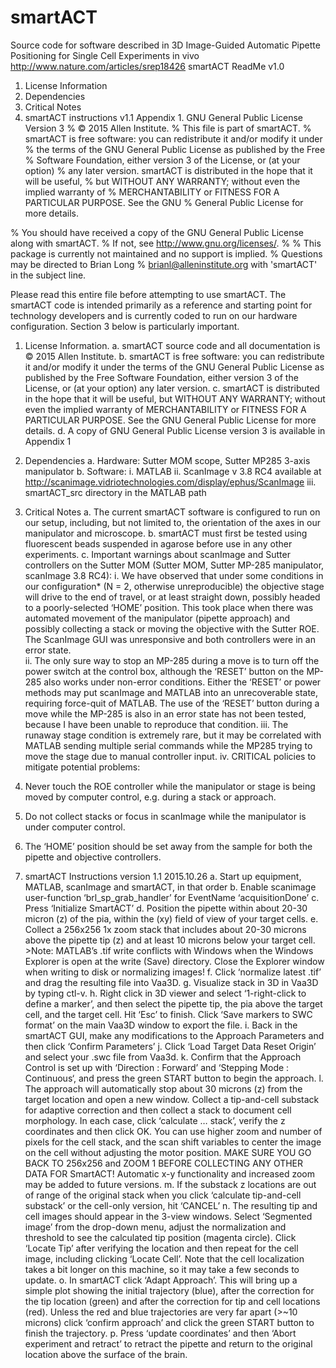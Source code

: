 # smartACT
Source code for software described in 3D Image-Guided Automatic Pipette Positioning for Single Cell Experiments in vivo http://www.nature.com/articles/srep18426
smartACT ReadMe v1.0
1. License Information
2. Dependencies
3. Critical Notes
4. smartACT instructions v1.1
Appendix 1. GNU General Public License Version 3
% © 2015 Allen Institute.
% This file is part of smartACT.
% smartACT is free software: you can redistribute it and/or modify it under 
% the terms of the GNU General Public License as published by the Free 
% Software Foundation, either version 3 of the License, or (at your option)
% any later version. smartACT is distributed in the hope that it will be useful,
% but WITHOUT ANY WARRANTY; without even the implied warranty of 
% MERCHANTABILITY or FITNESS FOR A PARTICULAR PURPOSE.  See the GNU 
% General Public License for more details.
 
% You should have received a copy of the GNU General Public License along with smartACT.
% If not, see <http://www.gnu.org/licenses/>.
% 
% This package is currently not maintained and no support is implied. 
% Questions may be directed to Brian Long
% <brianl@alleninstitute.org> with 'smartACT' in the subject line. 

Please read this entire file before attempting to use smartACT. The smartACT code is intended primarily as a reference and starting point for technology developers and is currently coded to run on our hardware configuration. Section 3 below is particularly important. 


1. License Information.
a. smartACT source code and all documentation is © 2015 Allen Institute.
b. smartACT is free software: you can redistribute it and/or modify it under the terms of the GNU General Public License as published by the Free Software Foundation, either version 3 of the License, or (at your option) any later version.
c. smartACT is distributed in the hope that it will be useful, but WITHOUT ANY WARRANTY; without even the implied warranty of MERCHANTABILITY or FITNESS FOR A PARTICULAR PURPOSE.  See the GNU General Public License for more details.
d. A copy of GNU General Public License version 3 is available in Appendix 1
2. Dependencies
a. Hardware: Sutter MOM scope, Sutter MP285 3-axis manipulator
b. Software: 
i. MATLAB 
ii. ScanImage v 3.8 RC4  available at  http://scanimage.vidriotechnologies.com/display/ephus/ScanImage
iii. smartACT_src directory in the MATLAB path
3. Critical Notes
a. The current smartACT software is configured to run on our setup, including, but not limited to, the orientation of the axes in our manipulator and microscope. 
b. smartACT must first be tested using fluorescent beads suspended in agarose before use in any other experiments.
c. Important warnings about scanImage and Sutter controllers on the Sutter MOM (Sutter MOM, Sutter MP-285 manipulator, scanImage 3.8 RC4):
i. We have observed that under some conditions in our configuration* (N = 2, otherwise unreproducible) the objective stage will drive to the end of travel, or at least straight down, possibly headed to a poorly-selected ‘HOME’ position. This took place when there was automated movement of the manipulator (pipette approach) and possibly collecting a stack or moving the objective with the Sutter ROE. The ScanImage GUI was unresponsive and both controllers were in an error state.  
ii. The only sure way to stop an MP-285 during a move is to turn off the power switch at the control box, although the ‘RESET’ button on the MP-285 also works under non-error conditions. Either the ‘RESET’ or power methods may put scanImage and MATLAB into an unrecoverable state, requiring force-quit of MATLAB.  The use of the ‘RESET’ button during a move while the MP-285 is also in an error state has not been tested, because I have been unable to reproduce that condition.
iii. The runaway stage condition is extremely rare, but it may be correlated with MATLAB sending multiple serial commands while the MP285 trying to move the stage due to manual controller input.
iv. CRITICAL policies to mitigate potential problems:
1. Never touch the ROE controller while the manipulator or stage is being moved by computer control, e.g. during a stack or approach.
2. Do not collect stacks or focus in scanImage while the manipulator is under computer control.
3. The ‘HOME’ position should be set away from the sample for both the pipette and objective controllers.


4. smartACT Instructions  version 1.1  2015.10.26
a. Start up equipment, MATLAB, scanImage and smartACT, in that order
b. Enable scanimage user-function ‘brl_sp_grab_handler’ for EventName ‘acquisitionDone’
c. Press ‘Initialize SmartACT’ 
d. Position the pipette within about 20-30 micron (z) of the pia, within the (xy) field of view of your target cells.
e. Collect a 256x256 1x zoom stack that includes about 20-30 microns above the pipette tip (z) and at least 10 microns below your target cell. >Note: MATLAB’s .tif write conflicts with Windows when the Windows Explorer is open at the write (Save) directory.  Close the Explorer window when writing to disk or normalizing images!
f. Click ‘normalize latest .tif’ and drag the resulting file into Vaa3D. 
g. Visualize stack in 3D in Vaa3D by typing ctl-v.
h. Right click in 3D viewer and select ‘1-right-click to define a marker’, and then select the pipette tip, the pia above the target cell, and the target cell.  Hit ‘Esc’ to finish. Click ‘Save markers to SWC format’ on the main Vaa3D window to export the file.
i. Back in the smartACT GUI, make any modifications to the Approach Parameters and then click ‘Confirm Parameters’
j. Click  ‘Load Target Data Reset Origin’ and select your .swc file from Vaa3d. 
k. Confirm that the Approach Control is set up with ‘Direction : Forward’ and ‘Stepping Mode : Continuous‘, and press the green START button to begin the approach.
l. The approach will automatically stop about 30 microns (z) from the target location and open a new window.  Collect a tip-and-cell substack for adaptive correction and then collect a stack to document cell morphology. In each case, click ‘calculate … stack’, verify the z coordinates and then click OK.  You can use higher zoom and number of pixels for the cell stack, and the scan shift variables to center the image on the cell without adjusting the motor position. MAKE SURE YOU GO BACK TO 256x256 and ZOOM 1 BEFORE COLLECTING ANY OTHER DATA FOR SmartACT!    Automatic x-y functionality and increased zoom may be added to future versions.
m. If the substack z locations are out of range of the original stack when you click ‘calculate tip-and-cell substack’ or the cell-only version, hit ‘CANCEL’ 
n. The resulting tip and cell images should appear in the 3-view windows.  Select ‘Segmented image’ from the drop-down menu, adjust the normalization and threshold to see the calculated tip position (magenta circle). Click ‘Locate Tip’ after verifying the location and then repeat for the cell image, including clicking ‘Locate Cell’.  Note that the cell localization takes a bit longer on this machine, so it may take a few seconds to update.
o. In smartACT click ‘Adapt Approach’.  This will bring up a simple plot showing the initial trajectory (blue), after the correction for the tip location (green) and after the correction for tip and cell locations (red). Unless the red and blue trajectories are very far apart (>~10 microns) click ‘confirm approach’ and click the green START button to finish the trajectory.
p. Press ‘update coordinates’ and then ‘Abort experiment and retract’ to retract the pipette and return to the original location above the surface of the brain.

